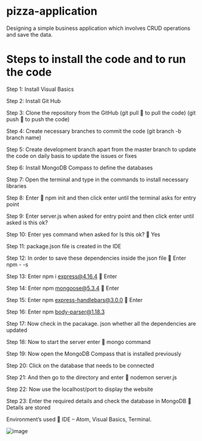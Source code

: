 # pizza-application
Designing a simple business application which involves CRUD operations and save the data.

# Steps to install the code and to run the code


Step 1: Install Visual Basics

Step 2: Install Git Hub 

Step 3: Clone the repository from the GitHub 
(git pull  to pull the code) 
(git push  to push the code)

Step 4: Create necessary branches to commit the code 
(git branch -b branch name)

Step 5: Create development branch apart from the master branch to update the code on daily basis to update the issues or fixes

Step 6: Install MongoDB Compass to define the databases

Step 7: Open the terminal and type in the commands to install necessary libraries 

Step 8: Enter  npm init and then click enter until the terminal asks for entry point 

Step 9: Enter server.js when asked for entry point and then click enter until asked is this ok?

Step 10: Enter yes command when asked for Is this ok?  Yes

Step 11: package.json file is created in the IDE 

Step 12: In order to save these dependencies inside the json file  Enter npm - -s

Step 13: Enter npm i express@4.16.4  Enter

Step 14: Enter npm mongoose@5.3.4  Enter

Step 15: Enter npm express-handlebars@3.0.0   Enter

Step 16: Enter npm body-parser@1.18.3

Step 17: Now check in the pacakage. json whether all the dependencies are updated

Step 18:  Now to start the server enter  mongo command 

Step 19: Now open the MongoDB Compass that is installed previously 


Step 20: Click on the database that needs to be connected

Step 21: And then go to the directory and enter  nodemon server.js

Step 22: Now use the localhost/port to display the website 

Step 23: Enter the required details and check the database in MongoDB  Details are stored


Environment’s used  IDE – Atom, Visual Basics, Terminal.




  
![image](https://user-images.githubusercontent.com/77968908/111864713-99926d80-8988-11eb-9adf-bee9513547c6.png)
